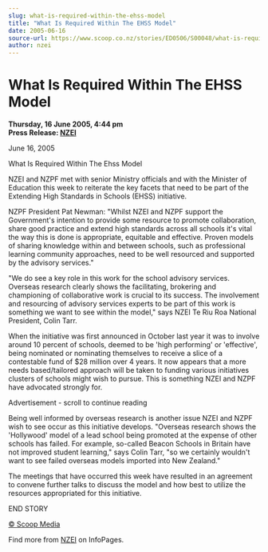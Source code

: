 ```yaml
---
slug: what-is-required-within-the-ehss-model
title: "What Is Required Within The EHSS Model"
date: 2005-06-16
source-url: https://www.scoop.co.nz/stories/ED0506/S00048/what-is-required-within-the-ehss-model.htm
author: nzei
---
```

What Is Required Within The EHSS Model
======================================

**Thursday, 16 June 2005, 4:44 pm**  
**Press Release: [NZEI](https://info.scoop.co.nz/NZEI)**

June 16, 2005

What Is Required Within The Ehss Model

NZEI and NZPF met with senior Ministry officials and with the Minister of Education this week to reiterate the key facets that need to be part of the Extending High Standards in Schools (EHSS) initiative.

NZPF President Pat Newman: \"Whilst NZEI and NZPF support the Government's intention to provide some resource to promote collaboration, share good practice and extend high standards across all schools it's vital the way this is done is appropriate, equitable and effective. Proven models of sharing knowledge within and between schools, such as professional learning community approaches, need to be well resourced and supported by the advisory services."

"We do see a key role in this work for the school advisory services. Overseas research clearly shows the facilitating, brokering and championing of collaborative work is crucial to its success. The involvement and resourcing of advisory services experts to be part of this work is something we want to see within the model," says NZEI Te Riu Roa National President, Colin Tarr.

When the initiative was first announced in October last year it was to involve around 10 percent of schools, deemed to be 'high performing' or 'effective', being nominated or nominating themselves to receive a slice of a contestable fund of $28 million over 4 years. It now appears that a more needs based/tailored approach will be taken to funding various initiatives clusters of schools might wish to pursue. This is something NZEI and NZPF have advocated strongly for.

Advertisement - scroll to continue reading





Being well informed by overseas research is another issue NZEI and NZPF wish to see occur as this initiative develops. "Overseas research shows the 'Hollywood' model of a lead school being promoted at the expense of other schools has failed. For example, so-called Beacon Schools in Britain have not improved student learning," says Colin Tarr, "so we certainly wouldn't want to see failed overseas models imported into New Zealand."

The meetings that have occurred this week have resulted in an agreement to convene further talks to discuss the model and how best to utilize the resources appropriated for this initiative.

END STORY

  

[© Scoop Media](http://www.scoop.co.nz/about/terms.html)

Find more from [NZEI](https://info.scoop.co.nz/NZEI) on InfoPages.